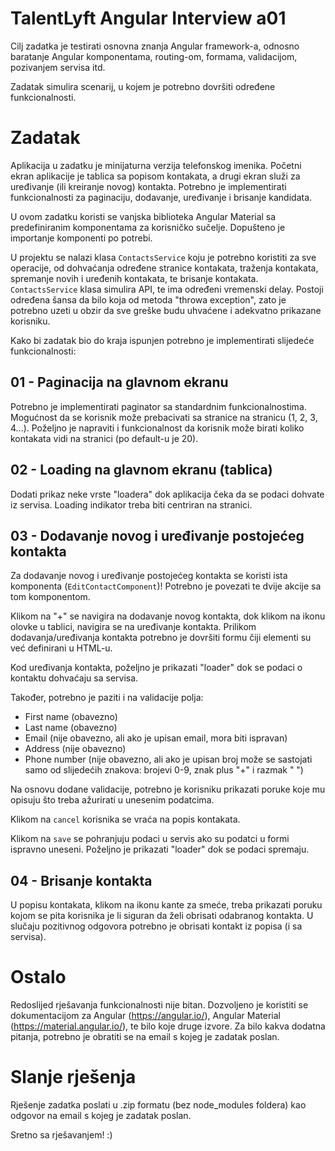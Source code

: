 # TalentLyft Angular Interview a01

Cilj zadatka je testirati osnovna znanja Angular framework-a, odnosno baratanje Angular komponentama, routing-om, formama, validacijom, pozivanjem servisa itd.

Zadatak simulira scenarij, u kojem je potrebno dovršiti određene funkcionalnosti.

# Zadatak

Aplikacija u zadatku je minijaturna verzija telefonskog imenika. Početni ekran aplikacije je tablica sa popisom kontakata, a drugi ekran služi za uređivanje (ili kreiranje novog) kontakta. Potrebno je implementirati funkcionalnosti za paginaciju, dodavanje, uređivanje i brisanje kandidata.

U ovom zadatku koristi se vanjska biblioteka Angular Material sa predefiniranim komponentama za korisničko sučelje. Dopušteno je importanje komponenti po potrebi.

U projektu se nalazi klasa `ContactsService` koju je potrebno koristiti za sve operacije, od dohvaćanja određene stranice kontakata, traženja kontakata, spremanje novih i uređenih kontakata, te brisanje kontakata. `ContactsService` klasa simulira API, te ima određeni vremenski delay. Postoji određena šansa da bilo koja od metoda "throwa exception", zato je potrebno uzeti u obzir da sve greške budu uhvaćene i adekvatno prikazane korisniku.

Kako bi zadatak bio do kraja ispunjen potrebno je implementirati slijedeće funkcionalnosti:

## 01 - Paginacija na glavnom ekranu

Potrebno je implementirati paginator sa standardnim funkcionalnostima. Mogućnost da se korisnik može prebacivati sa stranice na stranicu (1, 2, 3, 4...). Poželjno je napraviti i funkcionalnost da korisnik može birati koliko kontakata vidi na stranici (po default-u je 20).

## 02 - Loading na glavnom ekranu (tablica)

Dodati prikaz neke vrste "loadera" dok aplikacija čeka da se podaci dohvate iz servisa. Loading indikator treba biti centriran na stranici.

## 03 - Dodavanje novog i uređivanje postojećeg kontakta

Za dodavanje novog i uređivanje postojećeg kontakta se koristi ista komponenta (`EditContactComponent`)! Potrebno je povezati te dvije akcije sa tom komponentom.

Klikom na "+" se navigira na dodavanje novog kontakta, dok klikom na ikonu olovke u tablici, navigira se na uređivanje kontakta.
Prilikom dodavanja/uređivanja kontakta potrebno je dovršiti formu čiji elementi su već definirani u HTML-u.

Kod uređivanja kontakta, poželjno je prikazati "loader" dok se podaci o kontaktu dohvaćaju sa servisa.

Također, potrebno je paziti i na validacije polja:

-   First name (obavezno)
-   Last name (obavezno)
-   Email (nije obavezno, ali ako je upisan email, mora biti ispravan)
-   Address (nije obavezno)
-   Phone number (nije obavezno, ali ako je upisan broj može se sastojati samo od slijedećih znakova: brojevi 0-9, znak plus "+" i razmak " ")

Na osnovu dodane validacije, potrebno je korisniku prikazati poruke koje mu opisuju što treba ažurirati u unesenim podatcima.

Klikom na `cancel` korisnika se vraća na popis kontakata.

Klikom na `save` se pohranjuju podaci u servis ako su podatci u formi ispravno uneseni. Poželjno je prikazati "loader" dok se podaci spremaju.

## 04 - Brisanje kontakta

U popisu kontakata, klikom na ikonu kante za smeće, treba prikazati poruku kojom se pita korisnika je li siguran da želi obrisati odabranog kontakta. U slučaju pozitivnog odgovora potrebno je obrisati kontakt iz popisa (i sa servisa).

# Ostalo

Redoslijed rješavanja funkcionalnosti nije bitan. Dozvoljeno je koristiti se dokumentacijom za Angular (https://angular.io/), Angular Material (https://material.angular.io/), te bilo koje druge izvore. Za bilo kakva dodatna pitanja, potrebno je obratiti se na email s kojeg je zadatak poslan.

# Slanje rješenja

Rješenje zadatka poslati u .zip formatu (bez node_modules foldera) kao odgovor na email s kojeg je zadatak poslan.

Sretno sa rješavanjem! :)

